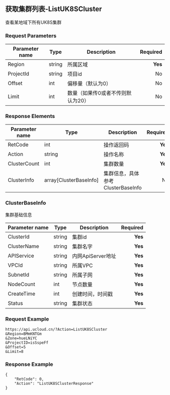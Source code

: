 ## 获取集群列表-ListUK8SCluster

查看某地域下所有UK8S集群

### Request Parameters
|Parameter name|Type|Description|Required|
|------|------|--------|----:|
|Region|string|所属区域|**Yes**|
|ProjectId|string|项目id|No|
|Offset|int|偏移量（默认为0）|No|
|Limit|int|数量（如果传0或者不传则默认为20）|No|


### Response Elements
|Parameter name|Type|Description|Required|
|------|------|--------|----:|
|RetCode|int|操作返回码|**Yes**|
|Action|string|操作名称|**Yes**|
|ClusterCount|int|集群数量|**Yes**|
|ClusterInfo|array[ClusterBaseInfo]|集群信息，具体参考ClusterBaseInfo|No|

### ClusterBaseInfo

集群基础信息

|Parameter name|Type|Description|Required|
|------|------|--------|----:|
|ClusterId|string|集群id|**Yes**|
|ClusterName|string|集群名字|**Yes**|
|APIService|string|内网ApiServer地址|**Yes**|
|VPCId|string|所属VPC|**Yes**|
|SubnetId|string|所属子网|**Yes**|
|NodeCount|int|节点数量|**Yes**|
|CreateTime|int|创建时间，时间戳|**Yes**|
|Status|string|集群状态|**Yes**|

### Request Example
```
https://api.ucloud.cn/?Action=ListUK8SCluster
&Region=BMmKNTGm
&Zone=hueLNiYC
&ProjectID=isSspeFf
&Offset=5
&Limit=8
```
### Response Example
```
{
    "RetCode": 0,
    "Action": "ListUK8SClusterResponse"
}
```
